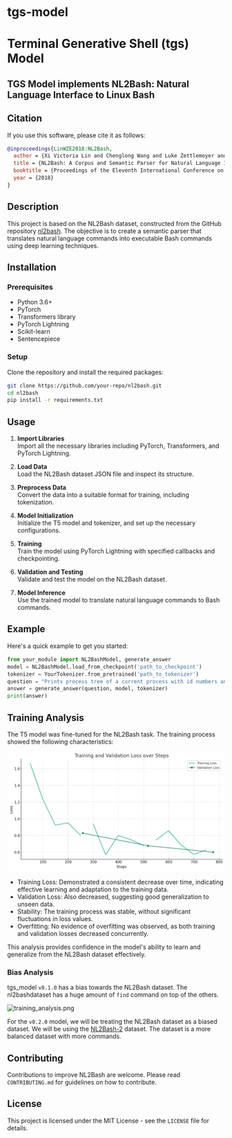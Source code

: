 # tgs-model

# Terminal Generative Shell (tgs) Model

## TGS Model implements NL2Bash: Natural Language Interface to Linux Bash

## Citation

If you use this software, please cite it as follows:

```bibtex
@inproceedings{LinWZE2018:NL2Bash,
  author = {Xi Victoria Lin and Chenglong Wang and Luke Zettlemoyer and Michael D. Ernst},
  title = {NL2Bash: A Corpus and Semantic Parser for Natural Language Interface to the Linux Operating System},
  booktitle = {Proceedings of the Eleventh International Conference on Language Resources and Evaluation {LREC} 2018, Miyazaki (Japan), 7-12 May, 2018.},
  year = {2018}
}
```

## Description

This project is based on the NL2Bash dataset, constructed from the GitHub repository [nl2bash](https://github.com/TellinaTool/nl2bash). The objective is to create a semantic parser that translates natural language commands into executable Bash commands using deep learning techniques.

## Installation

### Prerequisites

- Python 3.6+
- PyTorch
- Transformers library
- PyTorch Lightning
- Scikit-learn
- Sentencepiece

### Setup

Clone the repository and install the required packages:

```bash
git clone https://github.com/your-repo/nl2bash.git
cd nl2bash
pip install -r requirements.txt
```

## Usage

1. **Import Libraries**  
   Import all the necessary libraries including PyTorch, Transformers, and PyTorch Lightning.

2. **Load Data**  
   Load the NL2Bash dataset JSON file and inspect its structure.

3. **Preprocess Data**  
   Convert the data into a suitable format for training, including tokenization.

4. **Model Initialization**  
   Initialize the T5 model and tokenizer, and set up the necessary configurations.

5. **Training**  
   Train the model using PyTorch Lightning with specified callbacks and checkpointing.

6. **Validation and Testing**  
   Validate and test the model on the NL2Bash dataset.

7. **Model Inference**  
   Use the trained model to translate natural language commands to Bash commands.

## Example

Here's a quick example to get you started:

```python
from your_module import NL2BashModel, generate_answer
model = NL2BashModel.load_from_checkpoint('path_to_checkpoint')
tokenizer = YourTokenizer.from_pretrained('path_to_tokenizer')
question = "Prints process tree of a current process with id numbers and parent processes."
answer = generate_answer(question, model, tokenizer)
print(answer)
```

## Training Analysis

The T5 model was fine-tuned for the NL2Bash task. The training process showed the following characteristics:

![training_analysis.png](https://github.com/warpy-ai/tgs-model/blob/main/plot.png)

- Training Loss: Demonstrated a consistent decrease over time, indicating effective learning and adaptation to the training data.
- Validation Loss: Also decreased, suggesting good generalization to unseen data.
- Stability: The training process was stable, without significant fluctuations in loss values.
- Overfitting: No evidence of overfitting was observed, as both training and validation losses decreased concurrently.

This analysis provides confidence in the model's ability to learn and generalize from the NL2Bash dataset effectively.

### Bias Analysis

tgs_model `v0.1.0` has a bias towards the NL2Bash dataset. The nl2bashdataset has a huge amount of `find` command on top of the others.

![training_analysis.png](https://camo.githubusercontent.com/3d88e1e35b0b2774ad407760a6718e7975e99ede72d687c8149ee100a8c6a62f/687474703a2f2f766963746f7269616c696e2e6e65742f696d672f6769746875622f6e6c32626173682d7574696c6974792d64697374322e706e67)

For the `v0.2.0` model, we will be treating the NL2Bash dataset as a biased dataset. We will be using the [NL2Bash-2](https://github.com/TellinaTool/nl2bash-2) dataset. The dataset is a more balanced dataset with more commands.

## Contributing

Contributions to improve NL2Bash are welcome. Please read `CONTRIBUTING.md` for guidelines on how to contribute.

## License

This project is licensed under the MIT License - see the `LICENSE` file for details.
